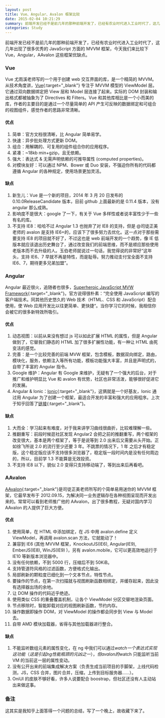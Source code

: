 ```yaml
---
layout: post
title: Vue、Angular、Avalon 框架比较
date: 2015-02-04 10:21:29
summary: 前端开发已经不是前几年的那种前端开发了，已经有农业时代进入工业时代了，这几年出现了很多优秀的 JavaScript 方面的 MVVM 框架，今天我来比较下 Vue，Angular，Avalon 这些框架优缺点 ...
categories: Study
---
```


前端开发已经不是前几年的那种前端开发了，已经有农业时代进入工业时代了，这几年出现了很多优秀的 JavaScript 方面的 MVVM 框架，今天我们来比较下 Vue，Angular，AAvalon 这些框架优缺点。

### Vue

Vue 尤雨溪老师写的一个用于创建 web 交互界面的库，是一个精简的 MVVM。从技术角度讲，[Vue](http://vuejs.org/){:target="_blank"} 专注于 MVVM 模型的 ViewModel 层。它通过双向数据绑定把 View 层和 Model 层连接了起来。实际的 DOM 封装和输出格式都被抽象为了 Directives 和 Filters。Vue 和其他库相比是一个小而美的库，作者的主要目的是通过一个尽量简单的 API 产生可反映的数据绑定和可组合的视图组件，感觉作者的思路非常清晰。

#### 优点

1. 简单：官方文档很清晰，比 Angular 简单易学。
2. 快速：异步批处理方式更新 DOM。
3. 组合：用解耦的、可复用的组件组合你的应用程序。
4. 紧凑：~18kb min+gzip，且无依赖。
5. 强大：表达式 & 无需声明依赖的可推导属性 (computed properties)。
6. 对模块友好：可以通过 NPM、Bower 或 Duo 安装，不强迫你所有的代码都遵循 Angular 的各种规定，使用场景更加灵活。

#### 缺点

1. 新生儿：Vue 是一个新的项目，2014 年 3 月 20 日发布的 0.10.0ReleaseCandidate 版本，目前 github 上面最新的是 0.11.4 版本，没有 angular 那么成熟。
2. 影响度不是很大：google 了一下，有关于 Vue 多样性或者说丰富性少于一些有名的库。
3. 不支持 IE8：哈哈不过 Angular 1.3 也抛弃了对 IE8 的支持，但是 @司徒正美 老师的 avalon 是支持 IE6+的，应该下了很多努力去优化。这一点对于那些需要支持 IE8 的项目就不好了，不过这也是 web 前端开发的一个趋势，像 IE 低版本就应该退出历史舞台了，通过改变我们的前端思维，而不是顺应那些使用老版本而不去升级的人。玉伯老师就说过一句话，我觉得说的非常好“这年头，支持 IE6、7 早就不再是特性，而是耻辱。努力推动支付宝全面不支持 IE6、7，期待更多兄弟加盟”。

### Angular

Angular 最近很火，追随者也很多，[Superheroic JavaScript MVW Framework](https://Angular.org/){:target="_blank"}。官方说得很朴素：“完全使用 JavaScript 编写的客户端技术。同其他历史悠久的 Web 技术（HTML、CSS 和 JavaScript）配合使用，使 Web 应用开发比以往更简单、更快捷“。当你学习它的时候，我相信你会被它的很多新特效所吸引。

#### 优点

1. 动态视图：以前从来没有想过 js 可以如此扩展 HTML 的属性，但是 Angular 做到了，它替我们静态的 HTML 加了很多扩展性功能，有一种让 HTML 由死变活的感觉。
2. 完善：是一个比较完善的前端 MVW 框架，包含模板，数据双向绑定，路由，模块化，服务，依赖注入等所有功能，模板功能强大丰富，并且是声明式的，自带了丰富的 Angular 指令。
3. Google 维护：Angular 有 Google 来维护，无疑有了一个强大的后台，对于推广和维护明显比 Vue 和 avalon 有优势，社区也非常活泼，能够很好促进它的发展。
4. Angular & Ionic：[Ionic](http://ionicframework.com/){:target="_blank"}，这俩就是一个好基友，Ionic 通过用 Angular 为了创建一个框架，最适合开发的丰富和强大的应用程序。上次于知乎回答了[链接](http://www.zhihu.com/question/27210335/answer/35713635){:target="_blank"}。

#### 缺点

1. 大而全：学习起来有难度，对于我来讲学习曲线很曲折，比较难理解一些。
2. 推翻重写：前段时候逛社区发现 Angular2 会把之前的推翻重写，两个框架的改变很大，基本是两个框架了，等于是说等到 2.0 出来后又需要从头开始。正如徐飞所说 2.0 的流行至少还要 3 年。不跳票的情况下，1 年
   之后才有稳定版，这个稳定版应该不支持很多浏览器了，稳定版一段时间内是没有任何周边的，所以，目前学 1.3 不能算是无效投资。
3. 不支持 IE8 以下，貌似 2.0 变得只支持移动端了，等到出来后再看吧。

### AAvalon

[AAvalon](https://github.com/RubyLouvre/avalon){:target="_blank"}是司徒正美老师所写的个简单易用迷你的 MVVM 框架，它最早发布于 2012.09.15，为解决同一业务逻辑存在各种视图呈现而开发出来的。常常可以看到老师推广他的 AAvalon，出了很多教程，无疑对国内学习 AAvalon 的人提供了巨大方便。

#### 优点

1. 使用简单，在 HTML 中添加绑定，在 JS 中用 avalon.define 定义 ViewModel，再调用 avalon.scan 方法，它就能动了！
2. 兼容到 IE6 (其他 MVVM 框架，KnockoutJS(IE6), Angular(IE9), EmberJS(IE8), WinJS(IE9) )，另有 avalon.mobile，它可以更高效地运行于 IE10 等新版本浏览器中。
3. 没有任何依赖，不到 5000 行，压缩后不到 50KiB。
4. 支持管道符风格的过滤函数，方便格式化输出。
5. 局部刷新的颗粒度已细化到一个文本节点，特性节点。
6. 要操作的节点，在第一次扫描就与视图刷新函数相绑定，并缓存起来，因此没有选择器出场的余地。
7. 让 DOM 操作的代码近乎绝迹。
8. 使用类似 CSS 的重叠覆盖机制，让各个 ViewModel 分区交替地渲染页面。
9. 节点移除时，智能卸载对应的视图刷新函数，节约内存。
10. 操作数据即操作 DOM，对 ViewModel 的操作都会同步到 View 与 Model 去。
11. 自带 AMD 模块加载器，省得与其他加载器进行整合。

#### 缺点

1. 不能监听数组元素的属性变化，在 ng 中我们可以通过$watch一个表达式实现这功能（这是引起ng性能瓶颈的元凶之一），但avalon的$watch 只能监听当前 VM 的当前这一层的属性变动。
2. 没有公开出来的前端集成解决方案（负责生成当前项目的手脚架，上线代码检测，JS，CSS 合并，图片合并，压缩，上传到目标服务器……）。
3. OniUI 的皮肤不够好看，许多人说要配合 boostrap，但社区还没有人主动站出来做这事。

### 备注

这其实是我知乎上面答得一个问题的总结，写了一个晚上，故收藏下来了。

